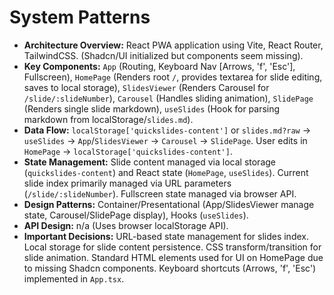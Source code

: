 # System Patterns

*   **Architecture Overview:** React PWA application using Vite, React Router, TailwindCSS. (Shadcn/UI initialized but components seem missing).
*   **Key Components:** `App` (Routing, Keyboard Nav [Arrows, 'f', 'Esc'], Fullscreen), `HomePage` (Renders root `/`, provides textarea for slide editing, saves to local storage), `SlidesViewer` (Renders Carousel for `/slide/:slideNumber`), `Carousel` (Handles sliding animation), `SlidePage` (Renders single slide markdown), `useSlides` (Hook for parsing markdown from localStorage/`slides.md`).
*   **Data Flow:** `localStorage['quickslides-content']` or `slides.md?raw` -> `useSlides` -> `App`/`SlidesViewer` -> `Carousel` -> `SlidePage`. User edits in `HomePage` -> `localStorage['quickslides-content']`.
*   **State Management:** Slide content managed via local storage (`quickslides-content`) and React state (`HomePage`, `useSlides`). Current slide index primarily managed via URL parameters (`/slide/:slideNumber`). Fullscreen state managed via browser API.
*   **Design Patterns:** Container/Presentational (App/SlidesViewer manage state, Carousel/SlidePage display), Hooks (`useSlides`).
*   **API Design:** n/a (Uses browser localStorage API).
*   **Important Decisions:** URL-based state management for slides index. Local storage for slide content persistence. CSS transform/transition for slide animation. Standard HTML elements used for UI on HomePage due to missing Shadcn components. Keyboard shortcuts (Arrows, 'f', 'Esc') implemented in `App.tsx`.